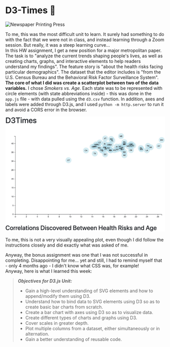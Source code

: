 # D3-Times 📰
![Newspaper Printing Press](https://github.com/ognjenstrbanovic/The-D3-Times/blob/master/printing-press.gif?raw=true)

To me, this was the most difficult unit to learn. It surely had something to do with the fact that we were not in class, and instead learning through a Zoom session. But really, it was a steep learning curve...  
In this HW assignment, I get a new position for a major metropolitan paper. The task is to "analyze the current trends shaping people's lives, as well as creating charts, graphs, and interactive elements to help readers understand my findings". The feature story is "about the health risks facing particular demographics". The dataset that the editor includes is "from the U.S. Census Bureau and the Behavioral Risk Factor Surveillance System".  
**The core of what I did was create a scatterplot between two of the data variables.** I chose *Smokers vs. Age*. Each state was to be represented with circle elements (with state abbreviations inside) - this was done in the ```app.js``` file - with data pulled using the ```d3.csv``` function. In addition, axes and labels were added through D3.js, and I used ```python -m http.server``` to run it and avoid a CORS error in the browser.  

![D3 Scatter Plot](https://github.com/ognjenstrbanovic/D3-challenge/blob/master/D3%20Scatter%20Plot.jpg?raw=true)  

To me, this is not a very visually appealing plot, even though I did follow the instructions closely and did exactly what was asked of me.  

Anyway, the bonus assignment was one that I was not successful in completing. Disappointing for me... yet and still, I had to remind myself that - only 4 months ago - I didn't know what CSS was, for example!  
Anyway, here is what I learned this week:  

> ***Objectives for *D3.js* Unit:***  
> - Gain a high-level understanding of SVG elements and how to append/modify them using D3.  
> - Understand how to bind data to SVG elements using D3 so as to create basic bar charts from scratch.  
> - Create a bar chart with axes using D3 so as to visualize data.  
> - Create different types of charts and graphs using D3.  
> - Cover scales in greater depth.  
> - Plot multiple columns from a dataset, either simultaneously or in alternation.  
> - Gain a better understanding of reusable code.
